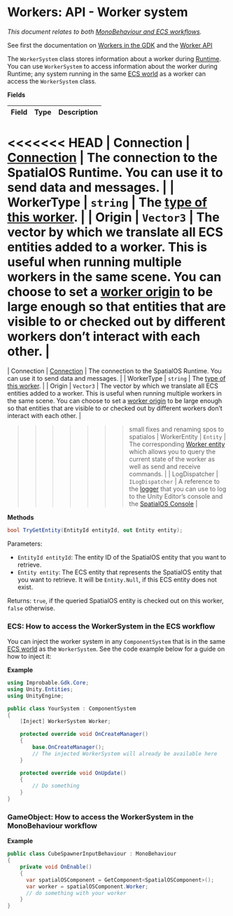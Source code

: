 [//]: # (Doc of docs reference 15.2)

#  Workers: API - Worker system

_This document relates to both [MonoBehaviour and ECS workflows]({{urlRoot}}/content/intro-workflows-spatialos-entities)._

See first the documentation on [Workers in the GDK]({{urlRoot}}/content/workers/workers-in-the-gdk) and the [Worker API]({{urlRoot}}/content/workers/api-worker)

The `WorkerSystem` class stores information about a worker during [Runtime]({{urlRoot}}/content/glossary#spatialos-runtime). You can use `WorkerSystem` to access information about the worker during Runtime; any system running in the same [ECS world]({{urlRoot}}/content/glossary#unity-ecs-world) as a worker can access the `WorkerSystem` class.

**Fields**

| Field             | Type                   | Description                    |
|-------------------|------------------------|--------------------------------|
<<<<<<< HEAD
| Connection    | [Connection]({{urlRoot}}/content/connecting-to-spatialos) | The connection to the SpatialOS Runtime. You can use it to send data and messages. |
| WorkerType    | `string`                 | The [type of this worker]({{urlRoot}}/content/glossary#worker-types). |
| Origin        | `Vector3`                | The vector by which we translate all ECS entities added to a worker. This is useful when running multiple workers in the same scene. You can choose to set a [worker origin]({{urlRoot}}/content/glossary#worker-origin) to be large enough so that entities that are visible to or checked out by different workers don’t interact with each other. |
=======
| Connection    | [Connection]({{urlRoot}}/content/connecting-to-spatialos) | The connection to the SpatialOS Runtime. You can use it to send data and messages. |
| WorkerType    | `string`                 | The [type of this worker]({{urlRoot}}/content/glossary.md#worker-types). |
| Origin        | `Vector3`                | The vector by which we translate all ECS entities added to a worker. This is useful when running multiple workers in the same scene. You can choose to set a [worker origin]({{urlRoot}}/content/glossary.md#worker-origin) to be large enough so that entities that are visible to or checked out by different workers don’t interact with each other. |
>>>>>>> small fixes and renaming spos to spatialos
| WorkerEntity  | `Entity`                 | The corresponding [Worker entity]({{urlRoot}}/content/workers/worker-entity) which allows you to query the current state of the worker as well as send and receive commands. |
| LogDispatcher | `ILogDispatcher`         | A reference to the [logger]({{urlRoot}}/content/ecs/logging) that you can use to log to the Unity Editor’s console and the [SpatialOS Console]({{urlRoot}}/content/glossary#console) |

**Methods**

```csharp
bool TryGetEntity(EntityId entityId, out Entity entity);
```

Parameters:

  * `EntityId entityId`: The entity ID of the SpatialOS entity that you want to retrieve.
  * `Entity entity`: The ECS entity that represents the SpatialOS entity that you want to retrieve. It will be `Entity.Null`, if this ECS entity does not exist.

Returns: `true`, if the queried SpatialOS entity is checked out on this worker, `false` otherwise.

### ECS: How to access the WorkerSystem in the ECS workflow

You can inject the worker system in any `ComponentSystem` that is in the same [ECS world]({{urlRoot}}/content/glossary#unity-ecs-world) as the `WorkerSystem`.
See the code example below for a guide on how to inject it:

**Example**

```csharp
using Improbable.Gdk.Core;
using Unity.Entities;
using UnityEngine;

public class YourSystem : ComponentSystem
{
    [Inject] WorkerSystem Worker;

    protected override void OnCreateManager()
    {
        base.OnCreateManager();
        // The injected WorkerSystem will already be available here
    }

    protected override void OnUpdate()
    {
        // Do something
    }
}
```

### GameObject: How to access the WorkerSystem in the MonoBehaviour workflow

**Example**

```csharp
public class CubeSpawnerInputBehaviour : MonoBehaviour
{
    private void OnEnable()
    {
      var spatialOSComponent = GetComponent<SpatialOSComponent>();
      var worker = spatialOSComponent.Worker;
      // do something with your worker
    }
}
```
